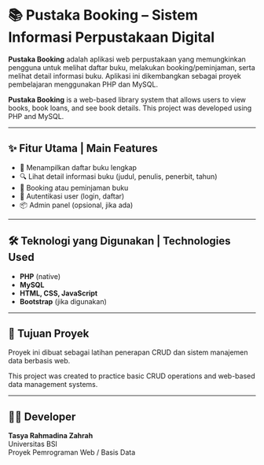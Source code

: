 # 📚 Pustaka Booking – Sistem Informasi Perpustakaan Digital

**Pustaka Booking** adalah aplikasi web perpustakaan yang memungkinkan pengguna untuk melihat daftar buku, melakukan booking/peminjaman, serta melihat detail informasi buku. Aplikasi ini dikembangkan sebagai proyek pembelajaran menggunakan PHP dan MySQL.

**Pustaka Booking** is a web-based library system that allows users to view books, book loans, and see book details. This project was developed using PHP and MySQL.

---

## ✨ Fitur Utama | Main Features

- 📖 Menampilkan daftar buku lengkap
- 🔍 Lihat detail informasi buku (judul, penulis, penerbit, tahun)
- 🛒 Booking atau peminjaman buku
- 👤 Autentikasi user (login, daftar)
- 📦 Admin panel (opsional, jika ada)

---

## 🛠️ Teknologi yang Digunakan | Technologies Used

- **PHP** (native)
- **MySQL**
- **HTML, CSS, JavaScript**
- **Bootstrap** (jika digunakan)

---

## 🎯 Tujuan Proyek

Proyek ini dibuat sebagai latihan penerapan CRUD dan sistem manajemen data berbasis web.

This project was created to practice basic CRUD operations and web-based data management systems.

---

## 👩‍💻 Developer

**Tasya Rahmadina Zahrah**  
Universitas BSI  
Proyek Pemrograman Web / Basis Data
